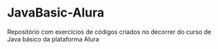 # JavaBasic-Alura
 Repositório com exercícios de códigos criados no decorrer do curso de Java básico da plataforma Alura
